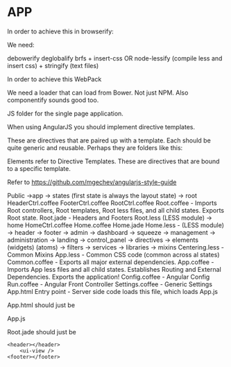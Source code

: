 APP
===

In order to achieve this in browserify:

We need:

debowerify
deglobalify
brfs + insert-css OR node-lessify (compile less and insert css) + stringify (text files)


In order to achieve this WebPack

We need a loader that can load from Bower. Not just NPM. Also componentify sounds good too.



JS folder for the single page application.

When using AngularJS you should implement directive templates.

These are directives that are paired up with a template. Each should be quite generic and reusable.
Perhaps they are folders like this:

Elements refer to Directive Templates. These are directives that are bound to a specific template.

Refer to https://github.com/mgechev/angularjs-style-guide


Public
->app
    -> states (first state is always the layout state)
        -> root
            HeaderCtrl.coffee
            FooterCtrl.coffee
            RootCtrl.coffee
            Root.coffee - Imports Root controllers, Root templates, Root less files, and all child states. Exports Root state.
            Root.jade - Headers and Footers
            Root.less (LESS module)
                -> home
                    HomeCtrl.coffee
                    Home.coffee
                    Home.jade
                    Home.less - (LESS module)
                -> header
                -> footer
        -> admin
        -> dashboard
        -> squeeze
        -> management
        -> administration
        -> landing
        -> control_panel
    -> directives
    -> elements (widgets) (atoms)
    -> filters
    -> services
    -> libraries
    -> mixins
        Centering.less - Common Mixins
    App.less - Common CSS code (common across al states)
    Common.coffee - Exports all major external dependencies.
    App.coffee - Imports App less files and all child states. Establishes Routing and External Dependencies. Exports the application!
    Config.coffee - Angular Config
    Run.coffee - Angular Front Controller
    Settings.coffee - Generic Settings
    App.html Entry point - Server side code loads this file, which loads App.js

App.html should just be

<html>
    <head>
        App.js
    </head>
    <body>
        <ui-view />
    </body>
</html>

Root.jade should just be

    <header></header>
        <ui-view />
    <footer></footer>